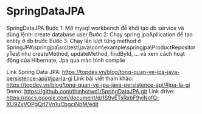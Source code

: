 # SpringDataJPA

SpringDataJPA
Bước 1: Mở mysql workbench để khởi tạo db service và dùng lệnh: create database user
Bước 2: Chạy spring jpaApllication để tạo entity ở db trước 
Bước 3: Chạy lần lượt từng method ở SpringJPA\springjpa\src\test\java\com\example\springjpa\ProductRepositoryTest như createMethod, updateMethod, findById, … và xem cách hoạt động của Hibernate, Jpa qua màn hình complie 



Link Spring Data JPA: https://topdev.vn/blog/tong-quan-ve-jpa-java-persistence-api/#jpa-la-gi
Link bài viết tham khảo: https://topdev.vn/blog/tong-quan-ve-jpa-java-persistence-api/#jpa-la-gi
Demo: https://github.com/thinhotwp1/SpringDataJPA.git
Link drive: https://docs.google.com/document/d/1S9yETsRxbF9yiNofQ-XU9ZvVOPgQrI7Vn1uCbgciNbM/edit
